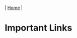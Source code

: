 | [Home](/index.html) |
# Important Links
<!--stackedit_data:
eyJoaXN0b3J5IjpbLTE4NzA2MDE5NjhdfQ==
-->